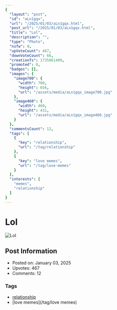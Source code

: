 ```yaml
---
{
  "layout": "post",
  "id": "aLn1gqx",
  "url": "/2025/01/03/aLn1gqx.html",
  "post_url": "/2025/01/03/aLn1gqx.html",
  "title": "Lol",
  "description": "",
  "type": "Photo",
  "nsfw": 0,
  "upVoteCount": 467,
  "downVoteCount": 66,
  "creationTs": 1735861409,
  "promoted": 0,
  "badges": [],
  "images": {
    "image700": {
      "width": 700,
      "height": 656,
      "url": "/assets/media/aLn1gqx_image700.jpg"
    },
    "image460": {
      "width": 460,
      "height": 431,
      "url": "/assets/media/aLn1gqx_image460.jpg"
    }
  },
  "commentsCount": 12,
  "tags": [
    {
      "key": "relationship",
      "url": "/tag/relationship"
    },
    {
      "key": "love memes",
      "url": "/tag/love-memes"
    }
  ],
  "interests": [
    "memes",
    "relationship"
  ]
}
---
```


# Lol

![Lol](/assets/media/aLn1gqx_image700.jpg)

## Post Information

- Posted on: January 03, 2025
- Upvotes: 467
- Comments: 12

### Tags

- [relationship](/tag/relationship)
- [love memes](/tag/love memes)
